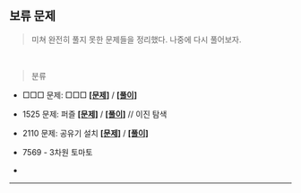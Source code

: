 ## 보류 문제
> 미쳐 완전히 풀지 못한 문제들을 정리했다. 나중에 다시 풀어보자.  

<br>

> 분류  
* □□□ 문제: □□□ **[[문제]](https://www.acmicpc.net/problem/□□□)** / **[[풀이]](□□□.py)**


* 1525 문제: 퍼즐 **[[문제]](https://www.acmicpc.net/problem/1525)** / **[[풀이]](1525_퍼즐.py)**   // 이진 탐색

* 2110 문제: 공유기 설치 **[[문제]](https://www.acmicpc.net/problem/□□□)** / **[[풀이]](□□□.py)**

* 7569 - 3차원 토마토
* 

<hr>

